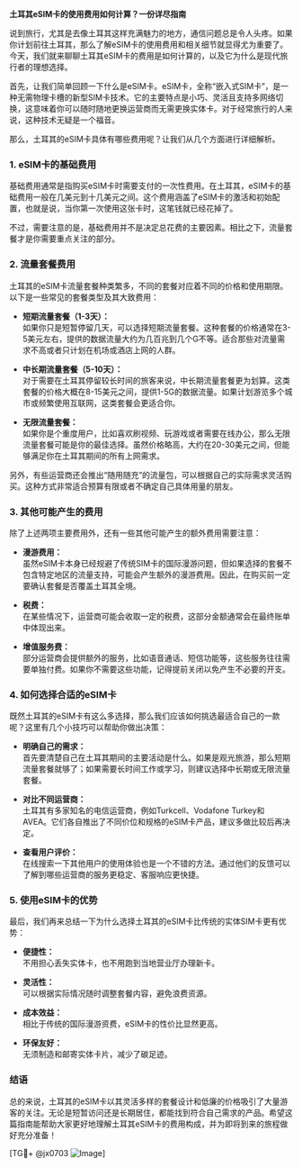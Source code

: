 **土耳其eSIM卡的使用费用如何计算？一份详尽指南**

说到旅行，尤其是去像土耳其这样充满魅力的地方，通信问题总是令人头疼。如果你计划前往土耳其，那么了解eSIM卡的使用费用和相关细节就显得尤为重要了。今天，我们就来聊聊土耳其eSIM卡的费用是如何计算的，以及它为什么是现代旅行者的理想选择。

首先，让我们简单回顾一下什么是eSIM卡。eSIM卡，全称“嵌入式SIM卡”，是一种无需物理卡槽的新型SIM卡技术。它的主要特点是小巧、灵活且支持多网络切换，这意味着你可以随时随地更换运营商而无需更换实体卡。对于经常旅行的人来说，这种技术无疑是一个福音。

那么，土耳其的eSIM卡具体有哪些费用呢？让我们从几个方面进行详细解析。

### **1. eSIM卡的基础费用**
基础费用通常是指购买eSIM卡时需要支付的一次性费用。在土耳其，eSIM卡的基础费用一般在几美元到十几美元之间。这个费用涵盖了eSIM卡的激活和初始配置，也就是说，当你第一次使用这张卡时，这笔钱就已经花掉了。

不过，需要注意的是，基础费用并不是决定总花费的主要因素。相比之下，流量套餐才是你需要重点关注的部分。

### **2. 流量套餐费用**
土耳其的eSIM卡流量套餐种类繁多，不同的套餐对应着不同的价格和使用期限。以下是一些常见的套餐类型及其大致费用：

- **短期流量套餐（1-3天）：**  
  如果你只是短暂停留几天，可以选择短期流量套餐。这种套餐的价格通常在3-5美元左右，提供的数据流量大约为几百兆到几个G不等。适合那些对流量需求不高或者只计划在机场或酒店上网的人群。

- **中长期流量套餐（5-10天）：**  
  对于需要在土耳其停留较长时间的旅客来说，中长期流量套餐更为划算。这类套餐的价格大概在8-15美元之间，提供1-5G的数据流量。如果计划游览多个城市或频繁使用互联网，这类套餐会更适合你。

- **无限流量套餐：**  
  如果你是个重度用户，比如喜欢刷视频、玩游戏或者需要在线办公，那么无限流量套餐可能是你的最佳选择。虽然价格略高，大约在20-30美元之间，但能够满足你在土耳其期间的所有上网需求。

另外，有些运营商还会推出“随用随充”的流量包，可以根据自己的实际需求灵活购买。这种方式非常适合预算有限或者不确定自己具体用量的朋友。

### **3. 其他可能产生的费用**
除了上述两项主要费用外，还有一些其他可能产生的额外费用需要注意：

- **漫游费用：**  
  虽然eSIM卡本身已经规避了传统SIM卡的国际漫游问题，但如果选择的套餐不包含特定地区的流量支持，可能会产生额外的漫游费用。因此，在购买前一定要确认套餐是否覆盖土耳其全境。

- **税费：**  
  在某些情况下，运营商可能会收取一定的税费，这部分金额通常会在最终账单中体现出来。

- **增值服务费：**  
  部分运营商会提供额外的服务，比如语音通话、短信功能等，这些服务往往需要单独付费。如果你不需要这些功能，记得提前关闭以免产生不必要的开支。

### **4. 如何选择合适的eSIM卡**
既然土耳其的eSIM卡有这么多选择，那么我们应该如何挑选最适合自己的一款呢？这里有几个小技巧可以帮助你做出决策：

- **明确自己的需求：**  
  首先要清楚自己在土耳其期间的主要活动是什么。如果是观光旅游，那么短期流量套餐就够了；如果需要长时间工作或学习，则建议选择中长期或无限流量套餐。

- **对比不同运营商：**  
  土耳其有多家知名的电信运营商，例如Turkcell、Vodafone Turkey和AVEA。它们各自推出了不同价位和规格的eSIM卡产品，建议多做比较后再决定。

- **查看用户评价：**  
  在线搜索一下其他用户的使用体验也是一个不错的方法。通过他们的反馈可以了解到哪些运营商的服务更稳定、客服响应更快捷。

### **5. 使用eSIM卡的优势**
最后，我们再来总结一下为什么选择土耳其的eSIM卡比传统的实体SIM卡更有优势：

- **便捷性：**  
  不用担心丢失实体卡，也不用跑到当地营业厅办理新卡。
  
- **灵活性：**  
  可以根据实际情况随时调整套餐内容，避免浪费资源。
  
- **成本效益：**  
  相比于传统的国际漫游资费，eSIM卡的性价比显然更高。
  
- **环保友好：**  
  无须制造和邮寄实体卡片，减少了碳足迹。

### **结语**
总的来说，土耳其的eSIM卡以其灵活多样的套餐设计和低廉的价格吸引了大量游客的关注。无论是短暂访问还是长期居住，都能找到符合自己需求的产品。希望这篇指南能帮助大家更好地理解土耳其eSIM卡的费用构成，并为即将到来的旅程做好充分准备！

[TG💪+ @jx0703 ![Image](https://github.com/user-attachments/assets/dbca1d08-cadb-493c-b0ec-ad6f7a83f270)]